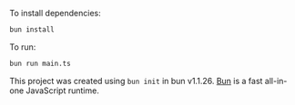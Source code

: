 To install dependencies:

```bash
bun install
```

To run:

```bash
bun run main.ts
```

This project was created using `bun init` in bun v1.1.26. [Bun](https://bun.sh) is a fast all-in-one JavaScript runtime.
